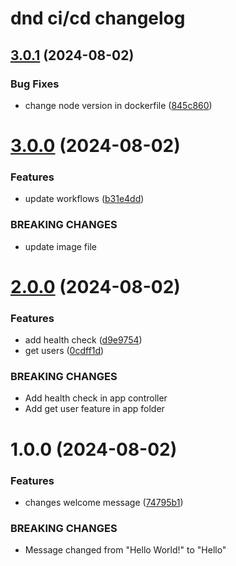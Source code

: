 # dnd ci/cd changelog

## [3.0.1](https://github.com/N-D-Duy/dnd-ci-cd/compare/v3.0.0...v3.0.1) (2024-08-02)


### Bug Fixes

* change node version in dockerfile ([845c860](https://github.com/N-D-Duy/dnd-ci-cd/commit/845c8601cbe16954042295b7ad3132ea1e0e19a5))

# [3.0.0](https://github.com/N-D-Duy/dnd-ci-cd/compare/v2.0.0...v3.0.0) (2024-08-02)


### Features

* update workflows ([b31e4dd](https://github.com/N-D-Duy/dnd-ci-cd/commit/b31e4dde62ef76b1b8f8370721d1d8b6485959b3))


### BREAKING CHANGES

* update image file

# [2.0.0](https://github.com/N-D-Duy/dnd-ci-cd/compare/v1.0.0...v2.0.0) (2024-08-02)


### Features

* add health check ([d9e9754](https://github.com/N-D-Duy/dnd-ci-cd/commit/d9e9754bb145a7e18f2767c7ba4cc6b1069e6bf3))
* get users ([0cdff1d](https://github.com/N-D-Duy/dnd-ci-cd/commit/0cdff1d49869cef6568b5d01830519324fbe7cf5))


### BREAKING CHANGES

* Add health check in app controller
* Add get user feature in app folder

# 1.0.0 (2024-08-02)


### Features

* changes welcome message ([74795b1](https://github.com/N-D-Duy/dnd-ci-cd/commit/74795b147bc864791cba573a074ba1585c783187))


### BREAKING CHANGES

* Message changed from "Hello World!" to "Hello"
